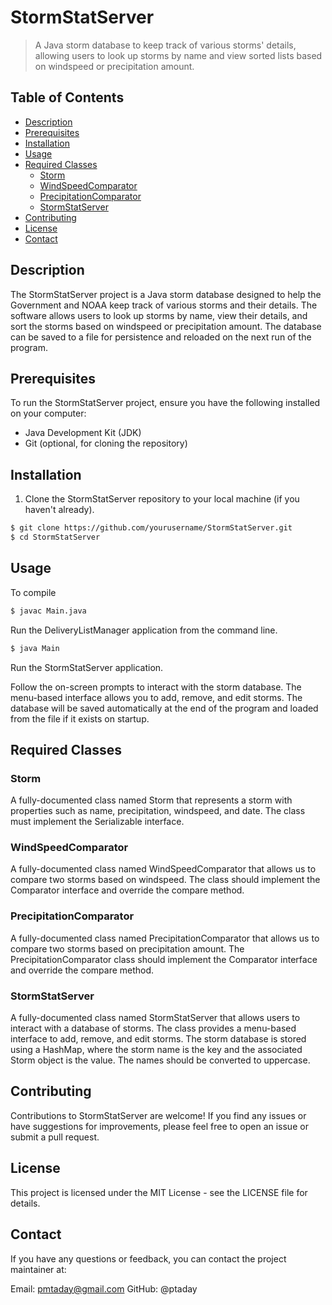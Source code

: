 # StormStatServer

> A Java storm database to keep track of various storms' details, allowing users to look up storms by name and view sorted lists based on windspeed or precipitation amount.

## Table of Contents

- [Description](#description)
- [Prerequisites](#prerequisites)
- [Installation](#installation)
- [Usage](#usage)
- [Required Classes](#required-classes)
  - [Storm](#storm)
  - [WindSpeedComparator](#windspeedcomparator)
  - [PrecipitationComparator](#precipitationcomparator)
  - [StormStatServer](#stormstatserver)
- [Contributing](#contributing)
- [License](#license)
- [Contact](#contact)

## Description

The StormStatServer project is a Java storm database designed to help the Government and NOAA keep track of various storms and their details. The software allows users to look up storms by name, view their details, and sort the storms based on windspeed or precipitation amount. The database can be saved to a file for persistence and reloaded on the next run of the program.

## Prerequisites

To run the StormStatServer project, ensure you have the following installed on your computer:

- Java Development Kit (JDK)
- Git (optional, for cloning the repository)

## Installation

1. Clone the StormStatServer repository to your local machine (if you haven't already).

```bash
$ git clone https://github.com/yourusername/StormStatServer.git
$ cd StormStatServer
```
## Usage
To compile 
```bash
$ javac Main.java
```
Run the DeliveryListManager application from the command line.
```bash
$ java Main
```
Run the StormStatServer application.

Follow the on-screen prompts to interact with the storm database. The menu-based interface allows you to add, remove, and edit storms. The database will be saved automatically at the end of the program and loaded from the file if it exists on startup.

## Required Classes

### Storm
A fully-documented class named Storm that represents a storm with properties such as name, precipitation, windspeed, and date. The class must implement the Serializable interface.

### WindSpeedComparator
A fully-documented class named WindSpeedComparator that allows us to compare two storms based on windspeed. The class should implement the Comparator interface and override the compare method.

### PrecipitationComparator
A fully-documented class named PrecipitationComparator that allows us to compare two storms based on precipitation amount. The PrecipitationComparator class should implement the Comparator interface and override the compare method.

### StormStatServer
A fully-documented class named StormStatServer that allows users to interact with a database of storms. The class provides a menu-based interface to add, remove, and edit storms. The storm database is stored using a HashMap, where the storm name is the key and the associated Storm object is the value. The names should be converted to uppercase.

## Contributing
Contributions to StormStatServer are welcome! If you find any issues or have suggestions for improvements, please feel free to open an issue or submit a pull request.

## License
This project is licensed under the MIT License - see the LICENSE file for details.

## Contact
If you have any questions or feedback, you can contact the project maintainer at:

Email: pmtaday@gmail.com
GitHub: @ptaday
